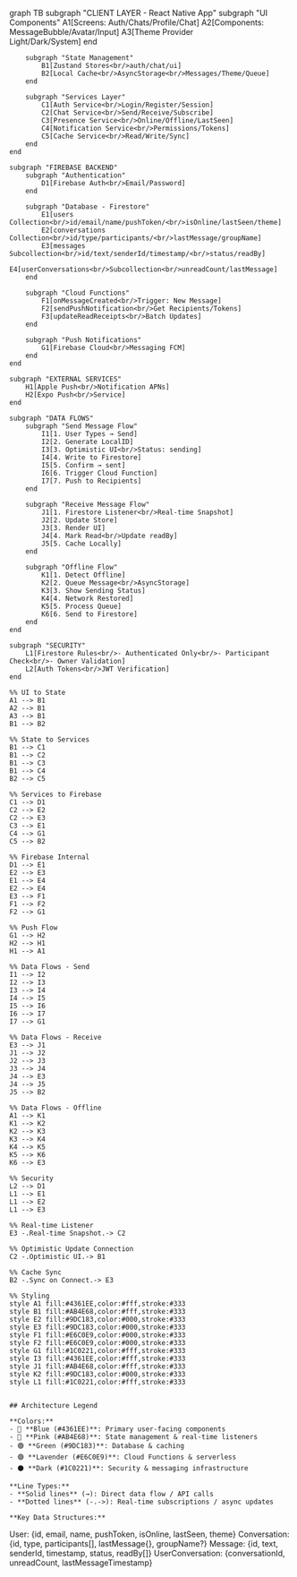 graph TB
subgraph "CLIENT LAYER - React Native App"
subgraph "UI Components"
A1[Screens: Auth/Chats/Profile/Chat]
A2[Components: MessageBubble/Avatar/Input]
A3[Theme Provider<br/>Light/Dark/System]
end

        subgraph "State Management"
            B1[Zustand Stores<br/>auth/chat/ui]
            B2[Local Cache<br/>AsyncStorage<br/>Messages/Theme/Queue]
        end

        subgraph "Services Layer"
            C1[Auth Service<br/>Login/Register/Session]
            C2[Chat Service<br/>Send/Receive/Subscribe]
            C3[Presence Service<br/>Online/Offline/LastSeen]
            C4[Notification Service<br/>Permissions/Tokens]
            C5[Cache Service<br/>Read/Write/Sync]
        end
    end

    subgraph "FIREBASE BACKEND"
        subgraph "Authentication"
            D1[Firebase Auth<br/>Email/Password]
        end

        subgraph "Database - Firestore"
            E1[users Collection<br/>id/email/name/pushToken/<br/>isOnline/lastSeen/theme]
            E2[conversations Collection<br/>id/type/participants/<br/>lastMessage/groupName]
            E3[messages Subcollection<br/>id/text/senderId/timestamp/<br/>status/readBy]
            E4[userConversations<br/>Subcollection<br/>unreadCount/lastMessage]
        end

        subgraph "Cloud Functions"
            F1[onMessageCreated<br/>Trigger: New Message]
            F2[sendPushNotification<br/>Get Recipients/Tokens]
            F3[updateReadReceipts<br/>Batch Updates]
        end

        subgraph "Push Notifications"
            G1[Firebase Cloud<br/>Messaging FCM]
        end
    end

    subgraph "EXTERNAL SERVICES"
        H1[Apple Push<br/>Notification APNs]
        H2[Expo Push<br/>Service]
    end

    subgraph "DATA FLOWS"
        subgraph "Send Message Flow"
            I1[1. User Types → Send]
            I2[2. Generate LocalID]
            I3[3. Optimistic UI<br/>Status: sending]
            I4[4. Write to Firestore]
            I5[5. Confirm → sent]
            I6[6. Trigger Cloud Function]
            I7[7. Push to Recipients]
        end

        subgraph "Receive Message Flow"
            J1[1. Firestore Listener<br/>Real-time Snapshot]
            J2[2. Update Store]
            J3[3. Render UI]
            J4[4. Mark Read<br/>Update readBy]
            J5[5. Cache Locally]
        end

        subgraph "Offline Flow"
            K1[1. Detect Offline]
            K2[2. Queue Message<br/>AsyncStorage]
            K3[3. Show Sending Status]
            K4[4. Network Restored]
            K5[5. Process Queue]
            K6[6. Send to Firestore]
        end
    end

    subgraph "SECURITY"
        L1[Firestore Rules<br/>- Authenticated Only<br/>- Participant Check<br/>- Owner Validation]
        L2[Auth Tokens<br/>JWT Verification]
    end

    %% UI to State
    A1 --> B1
    A2 --> B1
    A3 --> B1
    B1 --> B2

    %% State to Services
    B1 --> C1
    B1 --> C2
    B1 --> C3
    B1 --> C4
    B2 --> C5

    %% Services to Firebase
    C1 --> D1
    C2 --> E2
    C2 --> E3
    C3 --> E1
    C4 --> G1
    C5 --> B2

    %% Firebase Internal
    D1 --> E1
    E2 --> E3
    E1 --> E4
    E2 --> E4
    E3 --> F1
    F1 --> F2
    F2 --> G1

    %% Push Flow
    G1 --> H2
    H2 --> H1
    H1 --> A1

    %% Data Flows - Send
    I1 --> I2
    I2 --> I3
    I3 --> I4
    I4 --> I5
    I5 --> I6
    I6 --> I7
    I7 --> G1

    %% Data Flows - Receive
    E3 --> J1
    J1 --> J2
    J2 --> J3
    J3 --> J4
    J4 --> E3
    J4 --> J5
    J5 --> B2

    %% Data Flows - Offline
    A1 --> K1
    K1 --> K2
    K2 --> K3
    K3 --> K4
    K4 --> K5
    K5 --> K6
    K6 --> E3

    %% Security
    L2 --> D1
    L1 --> E1
    L1 --> E2
    L1 --> E3

    %% Real-time Listener
    E3 -.Real-time Snapshot.-> C2

    %% Optimistic Update Connection
    C2 -.Optimistic UI.-> B1

    %% Cache Sync
    B2 -.Sync on Connect.-> E3

    %% Styling
    style A1 fill:#4361EE,color:#fff,stroke:#333
    style B1 fill:#AB4E68,color:#fff,stroke:#333
    style E2 fill:#9DC183,color:#000,stroke:#333
    style E3 fill:#9DC183,color:#000,stroke:#333
    style F1 fill:#E6C0E9,color:#000,stroke:#333
    style F2 fill:#E6C0E9,color:#000,stroke:#333
    style G1 fill:#1C0221,color:#fff,stroke:#333
    style I3 fill:#4361EE,color:#fff,stroke:#333
    style J1 fill:#AB4E68,color:#fff,stroke:#333
    style K2 fill:#9DC183,color:#000,stroke:#333
    style L1 fill:#1C0221,color:#fff,stroke:#333

```

## Architecture Legend

**Colors:**
- 🔵 **Blue (#4361EE)**: Primary user-facing components
- 🔴 **Pink (#AB4E68)**: State management & real-time listeners
- 🟢 **Green (#9DC183)**: Database & caching
- 🟣 **Lavender (#E6C0E9)**: Cloud Functions & serverless
- ⚫ **Dark (#1C0221)**: Security & messaging infrastructure

**Line Types:**
- **Solid lines** (→): Direct data flow / API calls
- **Dotted lines** (-.->): Real-time subscriptions / async updates

**Key Data Structures:**
```

User: {id, email, name, pushToken, isOnline, lastSeen, theme}
Conversation: {id, type, participants[], lastMessage{}, groupName?}
Message: {id, text, senderId, timestamp, status, readBy[]}
UserConversation: {conversationId, unreadCount, lastMessageTimestamp}
